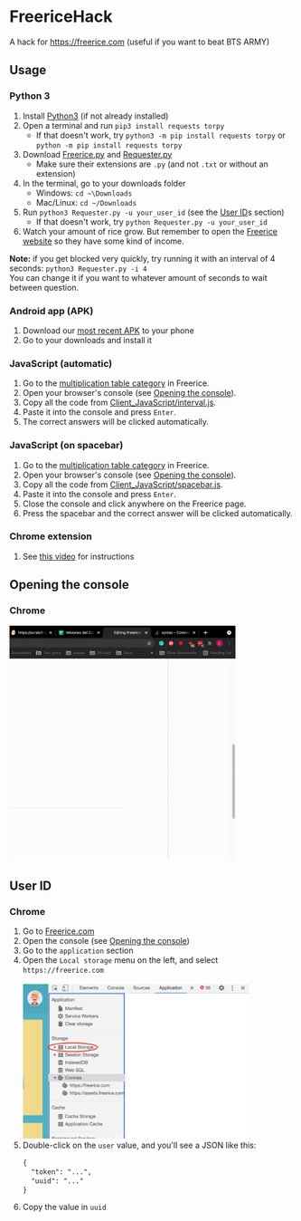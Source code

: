 # FreericeHack
A hack for https://freerice.com (useful if you want to beat BTS ARMY)

## Usage
### Python 3
1. Install [Python3](https://python.org) (if not already installed)
2. Open a terminal and run `pip3 install requests torpy`
   - If that doesn't work, try `python3 -m pip install requests torpy` or `python -m pip install requests torpy`
3. Download [Freerice.py](Freerice.py) and [Requester.py](Requester.py)
   - Make sure their extensions are `.py` (and not `.txt` or without an extension)
4. In the terminal, go to your downloads folder
   - Windows: `cd ~\Downloads`
   - Mac/Linux: `cd ~/Downloads`
5. Run `python3 Requester.py -u your_user_id` (see the [User ID](#user-id)s section)
   - If that doesn't work, try `python Requester.py -u your_user_id`
6. Watch your amount of rice grow. But remember to open the [Freerice website](https://freerice.com) so they have some kind of income.

**Note:** if you get blocked very quickly, try running it with an interval of 4 seconds: `python3 Requester.py -i 4`
<br>
You can change it if you want to whatever amount of seconds to wait between question.

### Android app (APK)
1. Download our [most recent APK](Client_APK/FreericeHack_v1_2.apk) to your phone
2. Go to your downloads and install it

### JavaScript (automatic)
1. Go to the [multiplication table category](https://freerice.com/categories/multiplication-table) in Freerice.
2. Open your browser's console (see [Opening the console](#opening-the-console)).
3. Copy all the code from [Client_JavaScript/interval.js](Client_JavaScript/interval.js).
4. Paste it into the console and press `Enter`.
5. The correct answers will be clicked automatically.

### JavaScript (on spacebar)
1. Go to the [multiplication table category](https://freerice.com/categories/multiplication-table) in Freerice.
2. Open your browser's console (see [Opening the console](#opening-the-console)).
3. Copy all the code from [Client_JavaScript/spacebar.js](Client_JavaScript/spacebar.js).
4. Paste it into the console and press `Enter`.
5. Close the console and click anywhere on the Freerice page.
6. Press the spacebar and the correct answer will be clicked automatically.

### Chrome extension
1. See [this video](README_vid1.mp4) for instructions

## Opening the console
### Chrome
<img alt="Screen recording" src="README_img2.gif" width="400" />

## User ID
### Chrome
1. Go to [Freerice.com](https://freerice.com)
2. Open the console (see [Opening the console](#opening-the-console))
3. Go to the `application` section
4. Open the `Local storage` menu on the left, and select `https://freerice.com`
<br><br><img alt="Screenshot" src="README_img1.png" width="400" />
5. Double-click on the `user` value, and you'll see a JSON like this:
   ```
   {
     "token": "...",
     "uuid": "..."
   }
   ```
6. Copy the value in `uuid`
